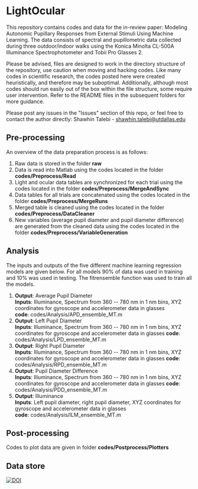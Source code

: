 # LightOcular

This repository contains codes and data for the in-review paper: Modeling Autonomic Pupillary Responses from External Stimuli Using Machine Learning. The data consists of spectral and pupillometric data collected during three outdoor/indoor walks using the Konica Minolta CL-500A Illuminance Spectrophotometer and Tobii Pro Glasses 2. 

Please be advised, files are designed to work in the directory structure of the repository, use caution when moving and hacking codes. Like many codes in scientific research, the codes posted here were created heuristically, and therefore may be suboptimal. Additionally, although most codes should run easily out of the box within the file structure, some require user intervention. Refer to the README files in the subsequent folders for more guidance.

Please post any issues in the "Issues" section of this repo, or feel free to contact the author directly: Shawhin Talebi -  shawhin.talebi@utdallas.edu

## Pre-processing

An overview of the data preparation process is as follows:

   1. Raw data is stored in the folder **raw**
   2. Data is read into Matlab using the codes located in the folder **codes/Preprocess/Read**
   3. Light and ocular data tables are synchronized for each trial using the codes located in the folder **codes/Preprocess/MergeAndSync**
   4. Data tables for all trials are concatenated using the codes located in the folder **codes/Preprocess/MergeRuns**
   5. Merged table is cleaned using the codes located in the folder **codes/Preprocess/DataCleaner**
   6. New variables (average pupil diameter and pupil diameter difference) are generated from the cleaned data using the codes located in the folder **codes/Preprocess/VariableGeneration**

## Analysis

The inputs and outputs of the five different machine learning regression models are given below. For all models 90% of data was used in training and 10% was used in testing. The fitrensemble function was used to train all the models.

   1.  **Output**: Average Pupil Diameter       
        **Inputs**:  Illuminance, Spectrum from 360 -- 780 nm in 1 nm bins, XYZ coordinates for gyroscope and accelerometer data in glasses <br>
        **code**:   codes/Analysis/APD_ensemble_MT.m
   2.  **Output**: Left Pupil Diameter <br> **Inputs**:  Illuminance, Spectrum from 360 -- 780 nm in 1 nm bins, XYZ coordinates for gyroscope and accelerometer data in glasses
        **code**:   codes/Analysis/LPD_ensemble_MT.m
   3.  **Output**: Right Pupil Diameter <br> **Inputs**:  Illuminance, Spectrum from 360 -- 780 nm in 1 nm bins, XYZ coordinates for gyroscope and accelerometer data in glasses
        **code**:   codes/Analysis/RPD_ensemble_MT.m
   4.  **Output**: Pupil Diameter Difference <br> **Inputs**:  Illuminance, Spectrum from 360 -- 780 nm in 1 nm bins, XYZ coordinates for gyroscope and accelerometer data in glasses
        **code**:   codes/Analysis/PDD_ensemble_MT.m
   5.  **Output**: Illuminance <br> **Inputs**:  Left pupil diameter, right pupil diameter, XYZ coordinates for gyroscope and accelerometer data in glasses <br> **code**:   codes/Analysis/ILM_ensemble_MT.m
        
## Post-processing

Codes to plot data are given in folder **codes/Postprocess/Plotters**

## Data store

[![DOI](https://zenodo.org/badge/DOI/10.5281/zenodo.3354602.svg)](https://doi.org/10.5281/zenodo.3354602)

